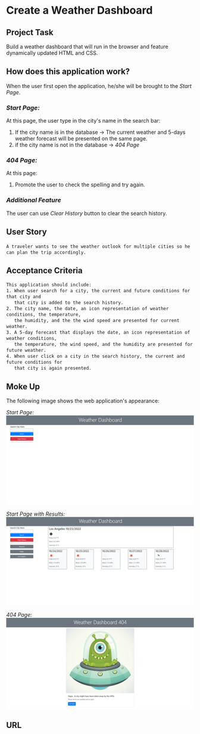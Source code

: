# Create a Weather Dashboard

## Project Task
Build a weather dashboard that will run in the browser and feature dynamically updated HTML and CSS.


## How does this application work?
When the user first open the application, he/she will be brought to the *Start Page*.


### *Start Page:*
At this page, the user type in the city's name in the search bar:
1. If the city name is in the database -> The current weather and 5-days weather 
   forecast will be presented on the same page.
2. if the city name is not in the database -> *404 Page*


### *404 Page:*
At this page:
1. Promote the user to check the spelling and try again.


### *Additional Feature*
The user can use *Clear History* button to clear the search history.


## User Story

```
A traveler wants to see the weather outlook for multiple cities so he can plan the trip accordingly.
```

## Acceptance Criteria

```
This application should include:
1. When user search for a city, the current and future conditions for that city and 
   that city is added to the search history.
2. The city name, the date, an icon representation of weather conditions, the temperature, 
   the humidity, and the the wind speed are presented for current weather. 
3. A 5-day forecast that displays the date, an icon representation of weather conditions, 
   the temperature, the wind speed, and the humidity are presented for future weather.
4. When user click on a city in the search history, the current and future conditions for
   that city is again presented.
```

## Moke Up

The following image shows the web application's appearance:

*Start Page:*
![Start Page.](./assets/images/Start_Page.png)

*Start Page with Results:*
![Start Page with Results.](./assets/images/Result_Page.png)

*404 Page:*
![404 Page.](./assets/images/404_Page.png)

## URL
